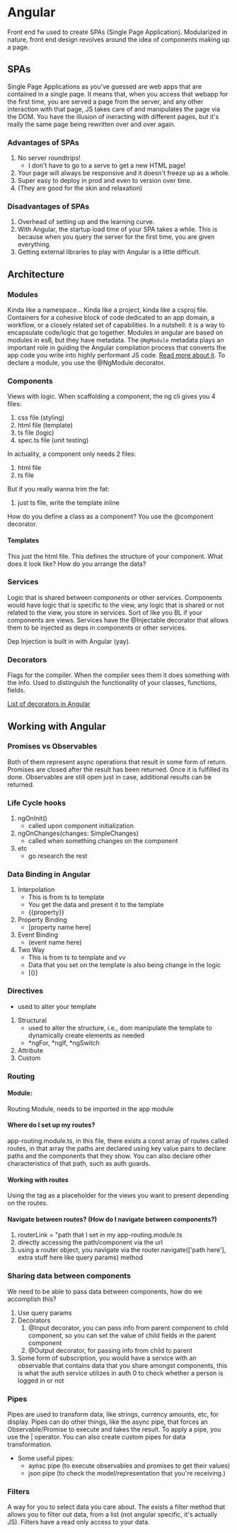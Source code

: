 # Angular

Front end fw used to create SPAs (Single Page Application). Modularized in nature, front end design revolves around the idea of components making up a page.

## SPAs

Single Page Applications as you've guessed are web apps that are contained in a single page. It means that, when you access that webapp for the first time, you are served a page from the server, and any other interaction with that page, JS takes care of and manipulates the page via the DOM. You have the illusion of ineracting with different pages, but it's really the same page being rewritten over and over again.

### Advantages of SPAs

1. No server roundtrips!
   - I don't have to go to a serve to get a new HTML page!
2. Your page will always be responsive and it doesn't freeze up as a whole.
3. Super easy to deploy in prod and even to version over time.
4. (They are good for the skin and relaxation)

### Disadvantages of SPAs

1. Overhead of setting up and the learning curve.
2. With Angular, the startup load time of your SPA takes a while. This is because when you query the server for the first time, you are given everything.
3. Getting external libraries to play with Angular is a little difficult.

## Architecture

### Modules

Kinda like a namespace... Kinda like a project, kinda like a csproj file. Containers for a cohesive block of code dedicated to an app domain, a workflow, or a closely related set of capabilities. In a nutshell: it is a way to encapsulate code/logic that go together. Modules in angular are based on modules in es6, but they have metadata. The `@NgModule` metadata plays an important role in guiding the Angular compilation process that converts the app code you write into highly performant JS code. [Read more about it](https://angular.io/guide/ngmodule-vs-jsmodule). To declare a module, you use the @NgModule decorator.

### Components

Views with logic. When scaffolding a component, the ng cli gives you 4 files:

1. css file (styling)
2. html file (template)
3. ts file (logic)
4. spec.ts file (unit testing)

In actuality, a component only needs 2 files:

1. html file
2. ts file

But if you really wanna trim the fat:

1. just ts file, write the template inline

How do you define a class as a component? You use the @component decorator.

#### Templates

This just the html file. This defines the structure of your component. What does it look like? How do you arrange the data?

### Services

Logic that is shared between components or other services. Components would have logic that is specific to the view, any logic that is shared or not related to the view, you store in services. Sort of like you BL if your components are views. Services have the @Injectable decorator that allows them to be injected as deps in components or other services.

Dep Injection is built in with Angular (yay).

### Decorators

Flags for the compiler. When the compiler sees them it does something with the info.
Used to distinguish the functionality of your classes, functions, fields.

[List of decorators in Angular](https://medium.com/@madhavmahesh/list-of-all-decorators-available-in-angular-71bdf4ad6976)

## Working with Angular

### Promises vs Observables

Both of them represent async operations that result in some form of return. Promises are closed after the result has been returned. Once it is fulfilled its done. Observables are still open just in case, additional results can be returned.

### Life Cycle hooks

1. ngOnInit()
   - called upon component initialization
2. ngOnChanges(changes: SimpleChanges)
   - called when something changes on the component
3. etc
   - go research the rest

### Data Binding in Angular

1. Interpolation
   - This is from ts to template
   - You get the data and present it to the template
   - {{property}}
2. Property Binding
   - [property name here]
3. Event Binding
   - (event name here)
4. Two Way
   - This is from ts to template and vv
   - Data that you set on the template is also being change in the logic
   - [()]

### Directives

- used to alter your template

1. Structural
   - used to alter the structure, i.e., dom manipulate the template to dynamically create elements as needed
   - *ngFor, *ngIf, \*ngSwitch
2. Attribute
3. Custom

### Routing

#### Module:

Routing Module, needs to be imported in the app module

#### Where do I set up my routes?

app-routing.module.ts, in this file, there exists a const array of routes called routes, in that array the paths are declared using key value pairs to declare paths and the components that they show. You can also declare other characteristics of that path, such as auth guards.

#### Working with routes

Using the <router-outlet> tag as a placeholder for the views you want to present depending on the routes.

#### Navigate between routes? (How do I navigate between components?)

1. routerLink = "path that I set in my app-routing.module.ts
2. directly accessing the path/component via the url
3. using a router object, you navigate via the router.navigate(['path here'], extra stuff here like query params) method

### Sharing data between components

We need to be able to pass data between components, how do we accomplish this?

1. Use query params
2. Decorators
   1. @Input decorator, you can pass info from parent component to child component, so you can set the value of child fields in the parent component
   2. @Output decorator, for passing info from child to parent
3. Some form of subscription, you would have a service with an observable that contains data that you share amongst components, this is what the auth service utilizes in auth 0 to check whether a person is logged in or not

### Pipes

Pipes are used to transform data, like strings, currency amounts, etc, for display. Pipes can do other things, like the async pipe, that forces an Observable/Promise to execute and takes the result. To apply a pipe, you use the | operator. You can also create custom pipes for data transformation.

- Some useful pipes:
  - aynsc pipe (to execute observables and promises to get their values)
  - json pipe (to check the model/representation that you're receiving.)

### Filters

A way for you to select data you care about. The exists a filter method that allows you to filter out data, from a list (not angular specific, it's actually JS). Filters have a read only access to your data.

